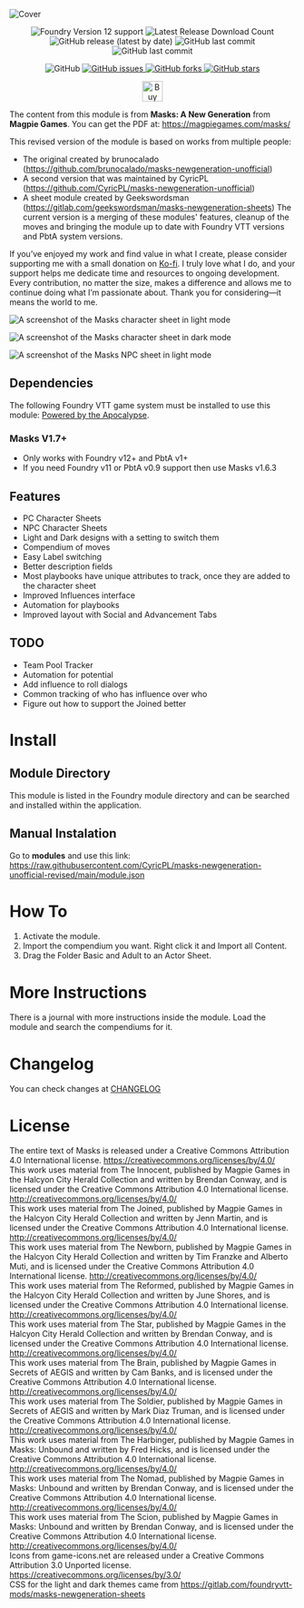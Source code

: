 ![Cover](images/cover.webp)

<p align="center">
    <img alt="Foundry Version 12 support" src="https://img.shields.io/badge/Foundry-v12-informational">
    <img alt="Latest Release Download Count" src="https://img.shields.io/github/downloads/philote/masks-newgeneration-unofficial/latest/total"> 
    <img alt="GitHub release (latest by date)" src="https://img.shields.io/github/v/release/philote/masks-newgeneration-unofficial"> 
    <img alt="GitHub last commit" src="https://img.shields.io/github/last-commit/philote/masks-newgeneration-unofficial">
    <img alt="GitHub last commit" src="https://img.shields.io/github/last-commit/philote/masks-newgeneration-unofficial">
</p>
<p align="center">
    <img alt="GitHub" src="https://img.shields.io/github/license/philote/masks-newgeneration-unofficial"> 
    <a href="https://github.com/philote/masks-newgeneration-unofficial/issues">
        <img alt="GitHub issues" src="https://img.shields.io/github/issues/philote/masks-newgeneration-unofficial">
    </a> 
    <a href="https://github.com/philote/masks-newgeneration-unofficial/network">
        <img alt="GitHub forks" src="https://img.shields.io/github/forks/philote/masks-newgeneration-unofficial">
    </a> 
    <a href="https://github.com/philote/masks-newgeneration-unofficial/stargazers">
        <img alt="GitHub stars" src="https://img.shields.io/github/stars/philote/masks-newgeneration-unofficial">
    </a>
</p>
<p align="center">
   	<a href='https://ko-fi.com/G2G3I91JQ' target='_blank'>
					<img height='36' style='border:0px;height:36px;' src='https://storage.ko-fi.com/cdn/kofi3.png?v=6' border='0' alt='Buy Me a Coffee at ko-fi.com' />
				</a>
</p>

The content from this module is from **Masks: A New Generation** from **Magpie Games**. You can get the PDF at: https://magpiegames.com/masks/

This revised version of the module is based on works from multiple people: 
- The original created by brunocalado (https://github.com/brunocalado/masks-newgeneration-unofficial) 
- A second version that was maintained by CyricPL (https://github.com/CyricPL/masks-newgeneration-unofficial)
- A sheet module created by Geekswordsman (https://gitlab.com/geekswordsman/masks-newgeneration-sheets)
The current version is a merging of these modules' features, cleanup of the moves and bringing the module up to date with Foundry VTT versions and PbtA system versions.

If you’ve enjoyed my work and find value in what I create, please consider supporting me with a small donation on [Ko-fi](https://ko-fi.com/G2G3I91JQ). I truly love what I do, and your support helps me dedicate time and resources to ongoing development. Every contribution, no matter the size, makes a difference and allows me to continue doing what I’m passionate about. Thank you for considering—it means the world to me.

![A screenshot of the Masks character sheet in light mode](images/screenshots/character-sheet_light.webp)

![A screenshot of the Masks character sheet in dark mode](images/screenshots/character-sheet_dark.webp)

![A screenshot of the Masks NPC sheet in light mode](images/screenshots/npc-sheet_light.webp)

## Dependencies
The following Foundry VTT game system must be installed to use this module: [Powered by the Apocalypse](https://github.com/asacolips-projects/pbta).

### Masks V1.7+
- Only works with Foundry v12+ and PbtA v1+
- If you need Foundry v11 or PbtA v0.9 support then use Masks v1.6.3

## Features
- PC Character Sheets
- NPC Character Sheets
- Light and Dark designs with a setting to switch them
- Compendium of moves
- Easy Label switching
- Better description fields
- Most playbooks have unique attributes to track, once they are added to the character sheet
- Improved Influences interface
- Automation for playbooks
- Improved layout with Social and Advancement Tabs

## TODO
- Team Pool Tracker
- Automation for potential
- Add influence to roll dialogs
- Common tracking of who has influence over who
- Figure out how to support the Joined better

# Install

## Module Directory
This module is listed in the Foundry module directory and can be searched and installed within the application.

## Manual Instalation
Go to **modules** and use this link: https://raw.githubusercontent.com/CyricPL/masks-newgeneration-unofficial-revised/main/module.json

# How To

1. Activate the module.
3. Import the compendium you want. Right click it and Import all Content.
4. Drag the Folder Basic and Adult to an Actor Sheet.

# More Instructions
There is a journal with more instructions inside the module. Load the module and search the compendiums for it.

# Changelog
You can check changes at [CHANGELOG](CHANGELOG.md)

# License
The entire text of Masks is released under a Creative Commons Attribution 4.0 International license. https://creativecommons.org/licenses/by/4.0/ \
This work uses material from The Innocent, published by Magpie Games in the Halcyon City Herald Collection and written by Brendan Conway, and is licensed under the Creative Commons Attribution 4.0 International license. http://creativecommons.org/licenses/by/4.0/ \
This work uses material from The Joined, published by Magpie Games in the Halcyon City Herald Collection and written by Jenn Martin, and is licensed under the Creative Commons Attribution 4.0 International license. http://creativecommons.org/licenses/by/4.0/ \
This work uses material from The Newborn, published by Magpie Games in the Halcyon City Herald Collection and written by Tim Franzke and Alberto Muti, and is licensed under the Creative Commons Attribution 4.0 International license. http://creativecommons.org/licenses/by/4.0/ \
This work uses material from The Reformed, published by Magpie Games in the Halcyon City Herald Collection and written by June Shores, and is licensed under the Creative Commons Attribution 4.0 International license. http://creativecommons.org/licenses/by/4.0/ \
This work uses material from The Star, published by Magpie Games in the Halcyon City Herald Collection and written by Brendan Conway, and is licensed under the Creative Commons Attribution 4.0 International license. http://creativecommons.org/licenses/by/4.0/ \
This work uses material from The Brain, published by Magpie Games in Secrets of AEGIS and written by Cam Banks, and is licensed under the Creative Commons Attribution 4.0 International license. http://creativecommons.org/licenses/by/4.0/ \
This work uses material from The Soldier, published by Magpie Games in Secrets of AEGIS and written by Mark Diaz Truman, and is licensed under the Creative Commons Attribution 4.0 International license. http://creativecommons.org/licenses/by/4.0/ \
This work uses material from The Harbinger, published by Magpie Games in Masks: Unbound and written by Fred Hicks, and is licensed under the Creative Commons Attribution 4.0 International license. http://creativecommons.org/licenses/by/4.0/ \
This work uses material from The Nomad, published by Magpie Games in Masks: Unbound and written by Brendan Conway, and is licensed under the Creative Commons Attribution 4.0 International license. http://creativecommons.org/licenses/by/4.0/ \
This work uses material from The Scion, published by Magpie Games in Masks: Unbound and written by Brendan Conway, and is licensed under the Creative Commons Attribution 4.0 International license. http://creativecommons.org/licenses/by/4.0/ \
Icons from game-icons.net are released under a Creative Commons Attribution 3.0 Unported license. https://creativecommons.org/licenses/by/3.0/ \
CSS for the light and dark themes came from https://gitlab.com/foundryvtt-mods/masks-newgeneration-sheets
